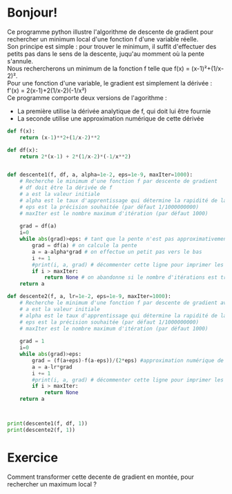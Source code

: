 # Bonjour!

Ce programme python illustre l'algorithme de descente de gradient pour rechercher un minimum local d'une fonction f d'une variable réelle.  
Son principe est simple : pour trouver le minimum, il suffit d'effectuer des petits pas dans le sens de la descente, juqu'au momment où la pente s'annule.   
Nous rechercherons un minimum de la fonction f telle que f(x) = (x-1)²+(1/x-2)².  
Pour une fonction d'une variable, le gradient est simplement la dérivée : f'(x) = 2(x-1)+2(1/x-2)(-1/x²)  
Ce programme comporte deux versions de l'agorithme : 
* La première utilise la dérivée analytique de f, qui doit lui être fournie
* La seconde utilise une approximation numérique de cette dérivée  


```python runnable
def f(x):
    return (x-1)**2+(1/x-2)**2

def df(x):
    return 2*(x-1) + 2*(1/x-2)*(-1/x**2)


def descente1(f, df, a, alpha=1e-2, eps=1e-9, maxIter=1000):
    # Recherche le minimum d'une fonction f par descente de gradient
    # df doit être la dérivée de f
    # a est la valeur initiale
    # alpha est le taux d'apprentissage qui détermine la rapidité de la descente (par défaut 1/100)
    # eps est la précision souhaitée (par défaut 1/1000000000)
    # maxIter est le nombre maximum d'itération (par défaut 1000)
    
    grad = df(a)
    i=0
    while abs(grad)>eps: # tant que la pente n'est pas approximativement nulle
        grad = df(a) # on calcule la pente
        a = a-alpha*grad # on effectue un petit pas vers le bas
        i += 1
        #print(i, a, grad) # décommenter cette ligne pour imprimer les itérations
        if i > maxIter:
            return None # on abandonne si le nombre d'itérations est trop élevé
    return a

def descente2(f, a, lr=1e-2, eps=1e-9, maxIter=1000):
    # Recherche le minimum d'une fonction f par descente de gradient avec dérivée numérique
    # a est la valeur initiale
    # alpha est le taux d'apprentissage qui détermine la rapidité de la descente (par défaut 1/100)
    # eps est la précision souhaitée (par défaut 1/1000000000)
    # maxIter est le nombre maximum d'itération (par défaut 1000)    
    
    grad = 1
    i=0
    while abs(grad)>eps:
        grad = (f(a+eps)-f(a-eps))/(2*eps) #approximation numérique de la dérivée
        a = a-lr*grad
        i += 1
        #print(i, a, grad) # décommenter cette ligne pour imprimer les itérations
        if i > maxIter:
            return None
    return a



print(descente1(f, df, 1))
print(descente2(f, 1))


```

# Exercice

Comment transformer cette decente de gradient en montée, pour rechercher un maximum local ?
